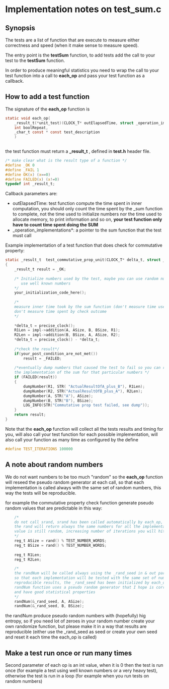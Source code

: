 # Implementation notes on test_sum.c
## Synopsis
The tests are a list of function that are execute to measure either correctness and speed (when it make sense to measure speed).

The entry point is the **testSum** function, to add tests add the call to your test to the **testSum** function.

In order to produce meaningful statistics you need to wrap the call to your test function into a call to **each_op** and pass your test function as a callback.

## How to add a test function

The signature of the **each_op** function is 

```c
static void each_op(
    _result_t(*unit_test)(CLOCK_T* outElapsedTime, struct _operation_implementations*), 
    int boolRepeat,
	_char_t const * const test_description
	)
	
```
the test function must return a **\_result\_t** , defined in **test.h** header file.

```c
/* make clear what is the result type of a function */
#define _OK 0
#define _FAIL 1
#define OK(x) (x==0)
#define FAILED(x) (x!=0)
typedef int _result_t;
```
Callback parameters are:
- outElapsedTime: test function compute the time spent in inner computation, you should only count the time spent by the _sum function to complete, not the time used to initialize numbers nor the time used to allocate memory, to print information and so on, **your test function only have to count time spent doing the SUM**
- _operation_implementations*: a pointer to the sum function that the test must call

Example implementation of a test function that does check for commutative property:

```c
static _result_t  test_commutative_prop_unit(CLOCK_T* delta_t, struct _operation_implementations* impl)
{
	_result_t result = _OK;
	
	/* Initialize numbers used by the test, maybe you can use random numbers or
	   use well known numbers
	*/
	your_initialization_code_here();
	
	/*
	measure inner time took by the sum function (don't measure time used for initialization and 
	don't measure time spent by check outcome
	*/
	
	*delta_t = precise_clock();
	R1Len = impl->addition(A, ASize, B, BSize, R1); 
	R2Len = impl->addition(B, BSize, A, ASize, R2);
	*delta_t = precise_clock() - *delta_t;
	
	/*check the result*/
	if(your_post_condition_are_not_met())
	    result = _FAILED;
	
	/*eventually dump numbers that caused the test to fail so you can revise 
	the implementation of the sum for that particular numbers */
	if (FAILED(result))
	{
		dumpNumber(R1, STR( "ActualResultOfA_plus_B"), R1Len);
		dumpNumber(R2, STR("ActualResultOfB_plus_A"), R2Len);
		dumpNumber(A, STR("A"), ASize);
		dumpNumber(B, STR("B"), BSize);
		LOG_INFO(STR("Commutative prop test failed, see dump"));
	}
	return result;
}
```

Note that the **each_op** function will collect all the tests results and timing for you, will also call your test function for each possible implementation, will also call your function as many time as configured by the define

```c
#define TEST_ITERATIONS 100000
```

## A note about random numbers
We do not want numbers to be too much "random" so the **each_op** function will reseed the pseudo random generator at each call, so that each implementation is called always with the same set of random numbers, this way the tests will be reproducible.

for example the commutative property check function generate pseudo random values that are predictable in this way:
```c
    /* 
    do not call srand, srand has been called automatically by each_op,
    the rand will return always the same numbers for all the implementations its 
    value is still random, increasing number of iterations you will hit different numbers
    */
	reg_t ASize = rand() % TEST_NUMBER_WORDS;
	reg_t BSize = rand() % TEST_NUMBER_WORDS;
	
	reg_t R1Len;
	reg_t R2Len;

    /*
    the randNum will be called always using the _rand_seed in & out parameter
    so that each implementation will be tested with the same set of numbers giving
    reproducible results, the _rand_seed has been initialized by each_op, the
    randNum function uses a pseudo random generator that I hope is correct
    and have good statistical properties
    */
	randNum(&_rand_seed, A, ASize);
	randNum(&_rand_seed, B, BSize);
```

the randNum produce pseudo random numbers with (hopefully) hig entropy, so if you need lot of zeroes in your random number create your own randomize function, but please make it in a way that results are reproducible (either use the _rand_seed as seed or create your own seed and reset it each time the each_op is called)

## Make a test run once or run many times
Second parameter of each op is an int value, when it is 0 then the test is run once (for example a test using well known numbers or a very heavy test), otherwise the test is run in a loop (for example when you run tests on random numbers) 